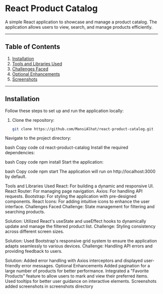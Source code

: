 # React Product Catalog

A simple React application to showcase and manage a product catalog. The application allows users to view, search, and manage products efficiently.

---

## Table of Contents
1. [Installation](#installation)
2. [Tools and Libraries Used](#tools-and-libraries-used)
3. [Challenges Faced](#challenges-faced)
4. [Optional Enhancements](#optional-enhancements)
5. [Screenshots](#screenshots)

---

## Installation

Follow these steps to set up and run the application locally:

1. Clone the repository:
   ```bash
   git clone https://github.com/MansiAlhat/react-product-catalog.git
Navigate to the project directory:

bash
Copy code
cd react-product-catalog
Install the required dependencies:

bash
Copy code
npm install
Start the application:

bash
Copy code
npm start
The application will run on http://localhost:3000 by default.

Tools and Libraries Used
React: For building a dynamic and responsive UI.
React Router: For managing page navigation.
Axios: For handling API requests.
Bootstrap: For styling the application with pre-designed components.
React Icons: For adding intuitive icons to enhance the user interface.
Challenges Faced
Challenge: State management for filtering and searching products.

Solution: Utilized React's useState and useEffect hooks to dynamically update and manage the filtered product list.
Challenge: Styling consistency across different screen sizes.

Solution: Used Bootstrap's responsive grid system to ensure the application adapts seamlessly to various devices.
Challenge: Handling API errors and providing feedback to users.

Solution: Added error handling with Axios interceptors and displayed user-friendly error messages.
Optional Enhancements
Added pagination for a large number of products for better performance.
Integrated a "Favorite Products" feature to allow users to mark and view their preferred items.
Used tooltips for better user guidance on interactive elements.
Screenshots
added screenshots in screenshots directory

